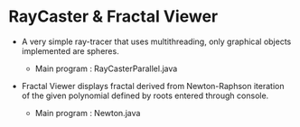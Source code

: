 
# RayCaster & Fractal Viewer

<ul><li>A very simple ray-tracer that uses multithreading, only graphical objects implemented are spheres.</li><ul><li>
Main program : RayCasterParallel.java</li></ul></ul>

<ul><li>Fractal Viewer displays fractal derived from Newton-Raphson iteration of the given polynomial defined by roots entered through console.</li>
<ul><li>Main program : Newton.java</li></ul></ul>
